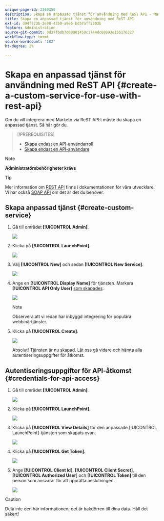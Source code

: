 ```yaml
---
unique-page-id: 2360350
description: Skapa en anpassad tjänst för användning med ReST API - Marketo Docs - produktdokumentation
title: Skapa en anpassad tjänst för användning med ReST API
exl-id: d94f723b-2e98-4350-a9e5-bd57aff2303b
feature: Administration
source-git-commit: 0d37fbdb7d08901458c1744dc68893e155176327
workflow-type: tm+mt
source-wordcount: '182'
ht-degree: 2%

---
```


# Skapa en anpassad tjänst för användning med ReST API {#create-a-custom-service-for-use-with-rest-api}

Om du vill integrera med Marketo via ReST API:t måste du skapa en anpassad tjänst. Så här gör du.

>[!PREREQUISITES]
>
>* [Skapa endast en API-användarroll](/help/marketo/product-docs/administration/users-and-roles/create-an-api-only-user-role.md)
>* [Skapa endast en API-användare](/help/marketo/product-docs/administration/users-and-roles/create-an-api-only-user.md)
>

>[!NOTE]
>
>**Administratörsbehörigheter krävs**

>[!TIP]
>
>Mer information om [REST API](https://developer.adobe.com/marketo-apis/) finns i dokumentationen för våra utvecklare. Vi har också [SOAP API](https://experienceleague.adobe.com/sv/docs/marketo-developer/marketo/soap/soap-api) om det är det du behöver.

## Skapa anpassad tjänst {#create-custom-service}

1. Gå till området **[!UICONTROL Admin]**.

   ![](assets/create-a-custom-service-for-use-with-rest-api-1.png)

1. Klicka på **[!UICONTROL LaunchPoint]**.

   ![](assets/create-a-custom-service-for-use-with-rest-api-2.png)

1. Välj **[!UICONTROL New]** och sedan **[!UICONTROL New Service]**.

   ![](assets/create-a-custom-service-for-use-with-rest-api-3.png)

1. Ange en **[!UICONTROL Display Name]** för tjänsten. Markera **[!UICONTROL API Only User]** [som skapades](/help/marketo/product-docs/administration/users-and-roles/create-an-api-only-user.md).

   ![](assets/create-a-custom-service-for-use-with-rest-api-4.png)

   >[!NOTE]
   >
   >Observera att vi redan har inbyggd integrering för populära webbinärtjänster.

1. Klicka på **[!UICONTROL Create]**.

   ![](assets/create-a-custom-service-for-use-with-rest-api-5.png)

   Absolut! Tjänsten är nu skapad. Låt oss gå vidare och hämta alla autentiseringsuppgifter för åtkomst.

## Autentiseringsuppgifter för API-åtkomst {#credentials-for-api-access}

1. Gå till området **[!UICONTROL Admin]**.

   ![](assets/create-a-custom-service-for-use-with-rest-api-6.png)

1. Klicka på **[!UICONTROL LaunchPoint]**.

   ![](assets/create-a-custom-service-for-use-with-rest-api-7.png)

1. Klicka på **[!UICONTROL View Details]** för den anpassade [!UICONTROL LaunchPoint]-tjänsten som skapats ovan.

   ![](assets/create-a-custom-service-for-use-with-rest-api-8.png)

1. Klicka på **[!UICONTROL Get Token]**.

   ![](assets/create-a-custom-service-for-use-with-rest-api-9.png)

1. Ange **[!UICONTROL Client Id]**, **[!UICONTROL Client Secret]**, **[!UICONTROL Authorized User]** och **[!UICONTROL Token]** till den person som ansvarar för att upprätta anslutningen.

   ![](assets/create-a-custom-service-for-use-with-rest-api-10.png)

>[!CAUTION]
>
>Dela inte den här informationen, det är bakdörren till dina data. Håll det säkert!
